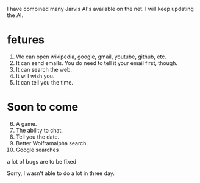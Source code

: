

I have combined many Jarvis AI's available on the net. I will keep updating the AI.

# fetures 

1. We can open wikipedia, google, gmail, youtube, github, etc.
2. It can send emails. You do need to tell it your email first, though.
3. It can search the web.
4. It will wish you.
5. It can tell you the time.

# Soon to come

6. A game.
7. The ability to chat.
8. Tell you the date.
9. Better Wolframalpha search.
10. Google searches

a lot of bugs are to be fixed

Sorry, I wasn't able to do a lot in three day.
